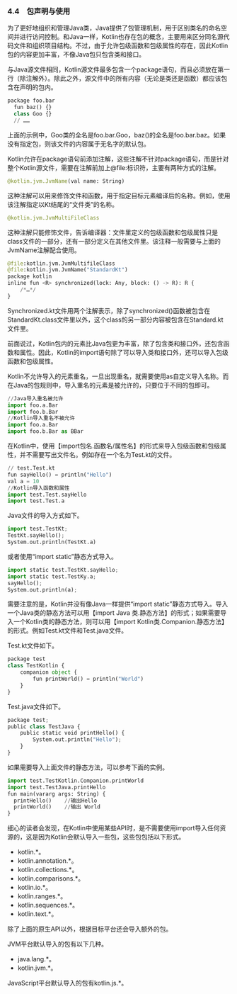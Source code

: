 ### 4.4　包声明与使用

为了更好地组织和管理Java类，Java提供了包管理机制，用于区别类名的命名空间并进行访问控制。和Java一样，Kotlin也存在包的概念，主要用来区分同名源代码文件和组织项目结构。不过，由于允许包级函数和包级属性的存在，因此Kotlin包的内容更加丰富，不像Java包只包含类和接口。

与Java源文件相同，Kotlin源文件最多包含一个package语句，而且必须放在第一行（除注解外）。除此之外，源文件中的所有内容（无论是类还是函数）都应该包含在声明的包内。

```python
package foo.bar
  fun baz() {}
  class Goo {}
  // ……
```

上面的示例中，Goo类的全名是foo.bar.Goo，baz()的全名是foo.bar.baz。如果没有指定包，则该文件的内容属于无名字的默认包。

Kotlin允许在package语句前添加注解，这些注解不针对package语句，而是针对整个Kotlin源文件，需要在注解前加上@file:标识符，主要有两种方式的注解。

```python
@kotlin.jvm.JvmName(val name: String)
```

这种注解可以用来修饰文件和函数，用于指定目标元素编译后的名称。例如，使用该注解指定以Kt结尾的“文件类”的名称。

```python
@kotlin.jvm.JvmMultiFileClass
```

这种注解只能修饰文件，告诉编译器：文件里定义的包级函数和包级属性只是class文件的一部分，还有一部分定义在其他文件里。该注释一般需要与上面的JvmName注解配合使用。

```python
@file:kotlin.jvm.JvmMultifileClass
@file:kotlin.jvm.JvmName("StandardKt")
package kotlin
inline fun <R> synchronized(lock: Any, block: () -> R): R {
    /*…*/
}
```

Synchronized.kt文件用两个注解表示，除了synchronized()函数被包含在 StandardKt.class文件里以外，这个class的另一部分内容被包含在Standard.kt 文件里。

前面说过，Kotlin包内的元素比Java包更为丰富，除了包含类和接口外，还包含函数和属性。因此，Kotlin的import语句除了可以导入类和接口外，还可以导入包级函数和包级属性。

Kotlin不允许导入的元素重名，一旦出现重名，就需要使用as自定义导入名称。而在Java的包规则中，导入重名的元素是被允许的，只要位于不同的包即可。

```python
//Java导入重名被允许
import foo.a.Bar
import foo.b.Bar 
//Kotlin导入重名不被允许
import foo.a.Bar
import foo.b.Bar as BBar
```

在Kotlin中，使用【import包名.函数名/属性名】的形式来导入包级函数和包级属性，并不需要写出文件名。例如存在一个名为Test.kt的文件。

```python
// test.Test.kt
fun sayHello() = println("Hello")
val a = 10
//Kotlin导入函数和属性
import test.Test.sayHello
import test.Test.a
```

Java文件的导入方式如下。

```python
import test.TestKt;
TestKt.sayHello();
System.out.println(TestKt.a)
```

或者使用“import static”静态方式导入。

```python
import static test.TestKt.sayHello;
import static test.TestKy.a;
sayHello();
System.out.println(a);
```

需要注意的是，Kotlin并没有像Java一样提供“import static”静态方式导入。导入一个Java类的静态方法可以用【import Java 类.静态方法】的形式；如果需要导入一个Kotlin类的静态方法，则可以用【import Kotlin类.Companion.静态方法】的形式。例如Test.kt文件和Test.java文件。

Test.kt文件如下。

```python
package test
class TestKotlin {
    companion object {
        fun printWorld() = println("World")
    }
}
```

Test.java文件如下。

```python
package test;
public class TestJava {
    public static void printHello() {
        System.out.println("Hello");
    }
}
```

如果需要导入上面文件的静态方法，可以参考下面的实例。

```python
import test.TestKotlin.Companion.printWorld
import test.TestJava.printHello
fun main(vararg args: String) {
  printHello()    //输出Hello
  printWorld()    //输出 World
}
```

细心的读者会发现，在Kotlin中使用某些API时，是不需要使用import导入任何资源的，这是因为Kotlin会默认导入一些包，这些包包括以下形式。

+ kotlin.*。
+ kotlin.annotation.*。
+ kotlin.collections.*。
+ kotlin.comparisons.*。
+ kotlin.io.*。
+ kotlin.ranges.*。
+ kotlin.sequences.*。
+ kotlin.text.*。

除了上面的原生API以外，根据目标平台还会导入额外的包。

JVM平台默认导入的包有以下几种。

+ java.lang.*。
+ kotlin.jvm.*。

JavaScript平台默认导入的包有kotlin.js.*。

